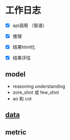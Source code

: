 # 工作日志


- [x] api调用 （智谱）
- [x] 推理 
- [x] 结果html化
- [x] 结果评估



##  model


- reasoning understanding
- zore_shot 或 few_shot
- ao 和 cot

## [data](data)




## metric

